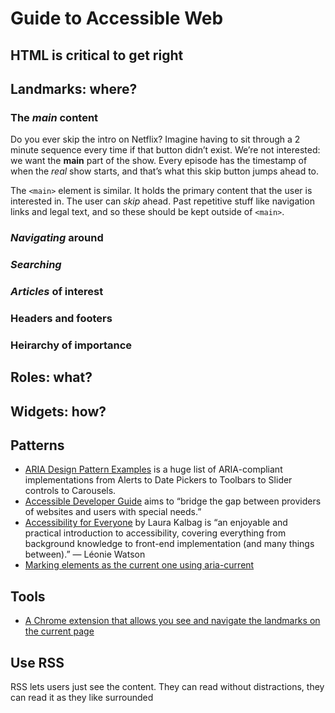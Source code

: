 # Guide to Accessible Web

## HTML is critical to get right

## Landmarks: where?

### The _main_ content

Do you ever skip the intro on Netflix? Imagine having to sit through a 2 minute sequence every time if that button didn’t exist. We’re not interested: we want the **main** part of the show. Every episode has the timestamp of when the _real_ show starts, and that’s what this skip button jumps ahead to.

The `<main>` element is similar. It holds the primary content that the user is interested in. The user can _skip_ ahead. Past repetitive stuff like navigation links and legal text, and so these should be kept outside of `<main>`.

### _Navigating_ around

### _Searching_

### _Articles_ of interest

### Headers and footers

### Heirarchy of importance

## Roles: what?

## Widgets: how?

## Patterns

- [ARIA Design Pattern Examples](https://www.w3.org/TR/wai-aria-practices/examples/) is a huge list of ARIA-compliant implementations from Alerts to Date Pickers to Toolbars to Slider controls to Carousels.
- [Accessible Developer Guide](https://www.accessibility-developer-guide.com/introduction/) aims to “bridge the gap between providers of websites and users with special needs.”
- [Accessibility for Everyone](https://abookapart.com/products/accessibility-for-everyone) by Laura Kalbag is “an enjoyable and practical introduction to accessibility, covering everything from background knowledge to front-end implementation (and many things between).” — Léonie Watson
- [Marking elements as the current one using aria-current](https://www.accessibility-developer-guide.com/examples/sensible-aria-usage/current/)

## Tools

- [A Chrome extension that allows you see and navigate the landmarks on the current page](https://chrome.google.com/webstore/detail/landmark-navigation-via-k/ddpokpbjopmeeiiolheejjpkonlkklgp)

## Use RSS

RSS lets users just see the content. They can read without distractions, they can read it as they like surrounded
